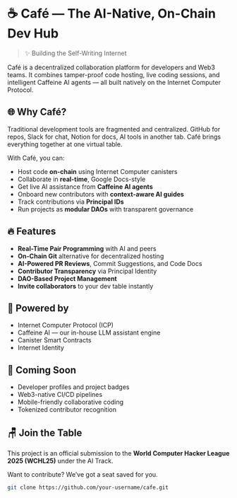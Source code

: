 # ☕ Café — The AI-Native, On-Chain Dev Hub

> ✨ Building the Self-Writing Internet

Café is a decentralized collaboration platform for developers and Web3 teams. It combines tamper-proof code hosting, live coding sessions, and intelligent Caffeine AI agents — all built natively on the Internet Computer Protocol.

## 🌐 Why Café?

Traditional development tools are fragmented and centralized. GitHub for repos, Slack for chat, Notion for docs, AI tools in another tab. Café brings everything together at one virtual table.

With Café, you can:

- Host code **on-chain** using Internet Computer canisters
- Collaborate in **real-time**, Google Docs-style
- Get live AI assistance from **Caffeine AI agents**
- Onboard new contributors with **context-aware AI guides**
- Track contributions via **Principal IDs**
- Run projects as **modular DAOs** with transparent governance

## 🔥 Features

- **Real-Time Pair Programming** with AI and peers  
- **On-Chain Git** alternative for decentralized hosting  
- **AI-Powered PR Reviews**, Commit Suggestions, and Code Docs  
- **Contributor Transparency** via Principal Identity  
- **DAO-Based Project Management**  
- **Invite collaborators** to your dev table instantly  

## 🧠 Powered by

- Internet Computer Protocol (ICP)
- Caffeine AI — our in-house LLM assistant engine
- Canister Smart Contracts
- Internet Identity

## 🚀 Coming Soon

- Developer profiles and project badges  
- Web3-native CI/CD pipelines  
- Mobile-friendly collaborative coding  
- Tokenized contributor recognition

## 🪑 Join the Table

This project is an official submission to the **World Computer Hacker League 2025 (WCHL25)** under the AI Track.

Want to contribute? We’ve got a seat saved for you.

```bash
git clone https://github.com/your-username/cafe.git
